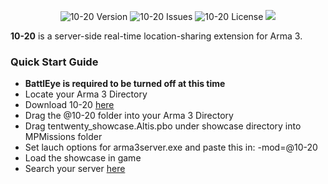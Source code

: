 <p align="center">
    <img src="https://img.shields.io/badge/Version-v0.1.1-blue.svg?style=flat-square" alt="10-20 Version">
    <img src="https://img.shields.io/badge/Issues-0-green.svg" alt="10-20 Issues">
    <img src="https://img.shields.io/badge/License-WTFPL-orange.svg" alt="10-20 License">
    <img src="https://img.shields.io/badge/build-passing-brightgreen.svg" alter="10-20 Build Status">
</p>

**10-20** is a server-side real-time location-sharing extension for Arma 3.

### Quick Start Guide

- **BattlEye is required to be turned off at this time**
- Locate your Arma 3 Directory
- Download 10-20 <a href="https://github.com/Qxxcn/10-20/archive/master.zip">here</a> 
- Drag the @10-20 folder into your Arma 3 Directory
- Drag tentwenty_showcase.Altis.pbo under showcase directory into MPMissions folder
- Set lauch options for arma3server.exe and paste this in: -mod=@10-20
- Load the showcase in game
- Search your server <a href="http://dotnetcook.net/altismap.html">here</a>